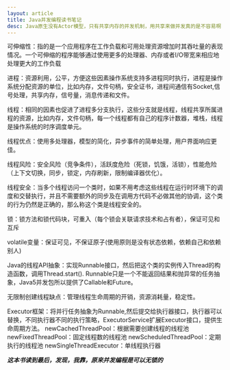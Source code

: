 ```yaml
---
layout: article
title: Java并发编程读书笔记
desc: Java原生没有Actor模型，只有共享内存的并发机制，用共享来做并发真的是不容易啊
---
```


可伸缩性：指的是一个应用程序在工作负载和可用处理资源增加时其吞吐量的表现情况。一个可伸缩的程序能够通过使用更多的处理器、内存或者I/O带宽来相应地处理更大的工作负载

进程：资源利用，公平，方便这些因素操作系统支持多进程同时执行，进程是操作系统分配资源的单位，比如内存，文件句柄，安全证书，进程间通信有Socket,信号处理，共享内存，信号量，消息传递和文件。
 
线程：相同的因素也促进了进程多分支执行，这些分支就是线程，线程共享所属进程的资源，比如内存，文件句柄，每一个线程都有自己的程序计数器，堆栈，线程是操作系统的时序调度单元。
 
线程优点：使用多处理器，模型的简化，异步事件的简单处理，用户界面响应更佳。
 
线程风险：安全风险（竞争条件），活跃度危险（死锁，饥饿，活锁），性能危险（上下文切换，同步，锁定，内存刷新，限制编译器优化）。
 
线程安全：当多个线程访问一个类时，如果不用考虑这些线程在运行时环境下的调度和交替执行，并且不需要额外的同步及在调用方代码不必做其他的协调，这个类的行为仍然是正确的，那么称这个类是线程安全的。
 
锁：锁方法和锁代码块，可重入（每个锁会关联请求技术和占有者），保证可见和互斥
 
volatile变量：保证可见，不保证原子(使用原则是没有状态依赖，依赖自己和依赖别人)
 
Java的线程API抽象：实现Runnable接口，然后把这个类的实例传入Thread的构造函数，调用Thread.start().
Runnable只是一个不能返回结果和抛异常的任务抽象，Java5并发包所以提供了Callable和Future。
 
无限制创建线程缺点：管理线程生命周期的开销，资源消耗量，稳定性。
 
Executor框架：将并行任务抽象为Runnable,然后提交给执行器接口，执行器可以替换，不同执行器不同的执行策略，ExecutorService扩展Executor接口，提供生命周期方法。
newCachedThreadPool：根据需要创建线程的线程池
newFixedThreadPool：固定线程数的线程池
newScheduledThreadPool：定期执行的线程池
newSingleThreadExecutor：单线程执行器
 
 
***这本书读到最后，发现，我靠，原来并发编程是可以无锁的***

